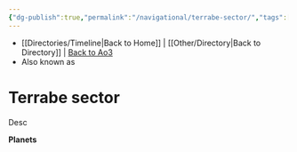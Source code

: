 ```yaml
---
{"dg-publish":true,"permalink":"/navigational/terrabe-sector/","tags":["map","sector","unknown","burkes","unfinished"],"dgHomeLink":false}
---
```


- [[Directories/Timeline\|Back to Home]] | [[Other/Directory\|Back to Directory]] | [Back to Ao3](https://archiveofourown.org/works/19334440/chapters/45992584)
- Also known as 

# Terrabe sector
Desc


**Planets**
